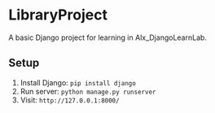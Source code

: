 # LibraryProject
A basic Django project for learning in Alx_DjangoLearnLab.

## Setup
1. Install Django: `pip install django`
2. Run server: `python manage.py runserver`
3. Visit: `http://127.0.0.1:8000/`
